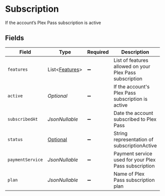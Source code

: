 # Subscription

If the account’s Plex Pass subscription is active


## Fields

| Field                                                                                                         | Type                                                                                                          | Required                                                                                                      | Description                                                                                                   | Example                                                                                                       |
| ------------------------------------------------------------------------------------------------------------- | ------------------------------------------------------------------------------------------------------------- | ------------------------------------------------------------------------------------------------------------- | ------------------------------------------------------------------------------------------------------------- | ------------------------------------------------------------------------------------------------------------- |
| `features`                                                                                                    | List<[Features](../../models/operations/Features.md)>                                                         | :heavy_minus_sign:                                                                                            | List of features allowed on your Plex Pass subscription                                                       |                                                                                                               |
| `active`                                                                                                      | *Optional<Boolean>*                                                                                           | :heavy_minus_sign:                                                                                            | If the account's Plex Pass subscription is active                                                             | true                                                                                                          |
| `subscribedAt`                                                                                                | *JsonNullable<String>*                                                                                        | :heavy_minus_sign:                                                                                            | Date the account subscribed to Plex Pass                                                                      | 2021-04-12T18:21:12Z                                                                                          |
| `status`                                                                                                      | [Optional<GetUserDetailsAuthenticationStatus>](../../models/operations/GetUserDetailsAuthenticationStatus.md) | :heavy_minus_sign:                                                                                            | String representation of subscriptionActive                                                                   | Inactive                                                                                                      |
| `paymentService`                                                                                              | *JsonNullable<String>*                                                                                        | :heavy_minus_sign:                                                                                            | Payment service used for your Plex Pass subscription                                                          |                                                                                                               |
| `plan`                                                                                                        | *JsonNullable<String>*                                                                                        | :heavy_minus_sign:                                                                                            | Name of Plex Pass subscription plan                                                                           |                                                                                                               |